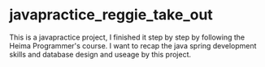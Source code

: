 # javapractice_reggie_take_out

This is a javapractice project, I finished it step by step by following the Heima Programmer's course.
I want to recap the java spring development skills and database design and useage by this project.




